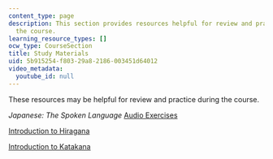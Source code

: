 ```yaml
---
content_type: page
description: This section provides resources helpful for review and practice during
  the course.
learning_resource_types: []
ocw_type: CourseSection
title: Study Materials
uid: 5b915254-f803-29a8-2186-003451d64012
video_metadata:
  youtube_id: null
---
```


These resources may be helpful for review and practice during the course.

_Japanese: The Spoken Language_ [Audio Exercises](http://languagelab.it.ohio-state.edu/)

[Introduction to Hiragana](/courses/res-21g-01-kana-spring-2010/pages/hiragana)

[Introduction to Katakana](/courses/res-21g-01-kana-spring-2010/pages/katakana)